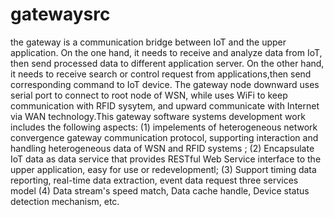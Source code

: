 # gatewaysrc
the gateway is a communication bridge between IoT and the upper application. On the one hand, it needs to receive and analyze data from IoT, then send processed data to different application server. On the other hand, it needs to receive search or control request from applications,then send corresponding command to IoT device. The gateway node downward uses serial port to connect to root node of WSN, while uses WiFi to keep communication with RFID sysytem, and upward communicate with Internet via WAN technology.This gateway software systems  development work includes the following aspects: (1) impelements of heterogeneous network convergence gateway communication protocol, supporting interaction and handling heterogeneous data of WSN and RFID systems ; (2) Encapsulate IoT data as data service that provides RESTful Web Service interface to the upper application, easy for use or redevelopmentl; (3) Support timing data reporting, real-time data extraction, event data request three services model (4) Data stream's speed match, Data cache handle, Device status detection mechanism, etc.
